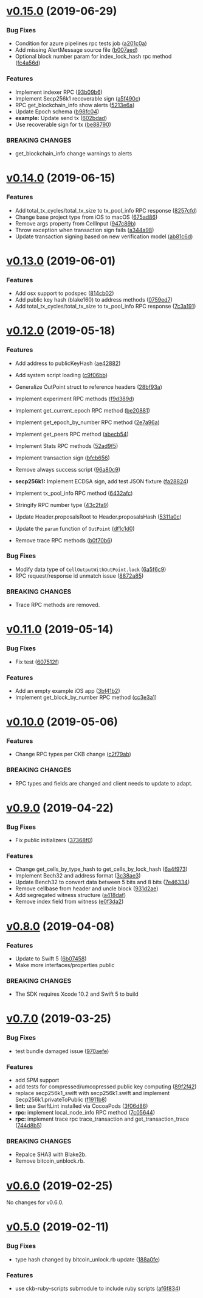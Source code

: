 # [v0.15.0](https://github.com/nervosnetwork/ckb-sdk-swift/compare/v0.14.0...v0.15.0) (2019-06-29)


### Bug Fixes

* Condition for azure pipelines rpc tests job ([a201c0a](https://github.com/nervosnetwork/ckb-sdk-swift/commit/a201c0a))
* Add missing AlertMessage source file ([b007aed](https://github.com/nervosnetwork/ckb-sdk-swift/commit/b007aed))
* Optional block number param for index_lock_hash rpc method ([fc4a56d](https://github.com/nervosnetwork/ckb-sdk-swift/commit/fc4a56d))


### Features

* Implement indexer RPC ([93b09b6](https://github.com/nervosnetwork/ckb-sdk-swift/commit/93b09b6))
* Implement Secp256k1 recoverable sign ([a5f490c](https://github.com/nervosnetwork/ckb-sdk-swift/commit/a5f490c))
* RPC get_blockchain_info show alerts ([5213e6a](https://github.com/nervosnetwork/ckb-sdk-swift/commit/5213e6a))
* Update Epoch schema ([b98fc04](https://github.com/nervosnetwork/ckb-sdk-swift/commit/b98fc04))
* **example:** Update send tx ([602bdad](https://github.com/nervosnetwork/ckb-sdk-swift/commit/602bdad))
* Use recoverable sign for tx ([be88790](https://github.com/nervosnetwork/ckb-sdk-swift/commit/be88790))


### BREAKING CHANGES

* get_blockchain_info change warnings to alerts


# [v0.14.0](https://github.com/nervosnetwork/ckb-sdk-swift/compare/v0.13.0...v0.14.0) (2019-06-15)


### Features

* Add total_tx_cycles/total_tx_size to tx_pool_info RPC response ([8257cfd](https://github.com/nervosnetwork/ckb-sdk-swift/commit/8257cfd))
* Change base project type from iOS to macOS ([675ad86](https://github.com/nervosnetwork/ckb-sdk-swift/commit/675ad86))
* Remove args property from CellInput ([947c89b](https://github.com/nervosnetwork/ckb-sdk-swift/commit/947c89b))
* Throw exception when transaction sign fails ([a344a98](https://github.com/nervosnetwork/ckb-sdk-swift/commit/a344a98))
* Update transaction signing based on new verification model ([ab81c6d](https://github.com/nervosnetwork/ckb-sdk-swift/commit/ab81c6d))


# [v0.13.0](https://github.com/nervosnetwork/ckb-sdk-swift/compare/v0.12.0...v0.13.0) (2019-06-01)


### Features

* Add osx support to podspec ([814cb02](https://github.com/nervosnetwork/ckb-sdk-swift/commit/814cb02))
* Add public key hash (blake160) to address methods ([0759ed7](https://github.com/nervosnetwork/ckb-sdk-swift/commit/0759ed7))
* Add total_tx_cycles/total_tx_size to tx_pool_info RPC response ([7c3a191](https://github.com/nervosnetwork/ckb-sdk-swift/commit/7c3a191))


# [v0.12.0](https://github.com/nervosnetwork/ckb-sdk-swift/compare/v0.11.0...v0.12.0) (2019-05-18)


### Features

* Add address to publicKeyHash ([ae42882](https://github.com/nervosnetwork/ckb-sdk-swift/commit/ae42882))
* Add system script loading ([c9f06bb](https://github.com/nervosnetwork/ckb-sdk-swift/commit/c9f06bb))
* Generalize OutPoint struct to reference headers ([28bf93a](https://github.com/nervosnetwork/ckb-sdk-swift/commit/28bf93a))
* Implement experiment RPC methods ([f9d389d](https://github.com/nervosnetwork/ckb-sdk-swift/commit/f9d389d))
* Implement get_current_epoch RPC method ([be20881](https://github.com/nervosnetwork/ckb-sdk-swift/commit/be20881))
* Implement get_epoch_by_number RPC method ([2e7a96a](https://github.com/nervosnetwork/ckb-sdk-swift/commit/2e7a96a))
* Implement get_peers RPC method ([abecb54](https://github.com/nervosnetwork/ckb-sdk-swift/commit/abecb54))
* Implement Stats RPC methods ([52ad9f5](https://github.com/nervosnetwork/ckb-sdk-swift/commit/52ad9f5))
* Implement transaction sign ([bfcb656](https://github.com/nervosnetwork/ckb-sdk-swift/commit/bfcb656))
* Remove always success script ([96a80c9](https://github.com/nervosnetwork/ckb-sdk-swift/commit/96a80c9))
* **secp256k1:** Implement ECDSA sign, add test JSON fixture ([fa28824](https://github.com/nervosnetwork/ckb-sdk-swift/commit/fa28824))
* Implement tx_pool_info RPC method ([6432afc](https://github.com/nervosnetwork/ckb-sdk-swift/commit/6432afc))
* Stringify RPC number type ([43c2fa9](https://github.com/nervosnetwork/ckb-sdk-swift/commit/43c2fa9))
* Update Header.proposalsRoot to Header.proposalsHash ([5311a0c](https://github.com/nervosnetwork/ckb-sdk-swift/commit/5311a0c))
* Update the `param` function of `OutPoint` ([df1c1d0](https://github.com/nervosnetwork/ckb-sdk-swift/commit/df1c1d0))


* Remove trace RPC methods ([b0f70b6](https://github.com/nervosnetwork/ckb-sdk-swift/commit/b0f70b6))


### Bug Fixes

* Modify data type of `CellOutputWithOutPoint.lock` ([6a5f6c9](https://github.com/nervosnetwork/ckb-sdk-swift/commit/6a5f6c9))
* RPC request/response id unmatch issue ([8872a85](https://github.com/nervosnetwork/ckb-sdk-swift/commit/8872a85))


### BREAKING CHANGES

* Trace RPC methods are removed.


# [v0.11.0](https://github.com/nervosnetwork/ckb-sdk-swift/compare/v0.10.0...v0.11.0) (2019-05-14)


### Bug Fixes

* Fix test ([607512f](https://github.com/nervosnetwork/ckb-sdk-swift/commit/607512f))


### Features

* Add an empty example iOS app ([3bf41b2](https://github.com/nervosnetwork/ckb-sdk-swift/commit/3bf41b2))
* Implement get_block_by_number RPC method ([cc3e3a1](https://github.com/nervosnetwork/ckb-sdk-swift/commit/cc3e3a1))


# [v0.10.0](https://github.com/nervosnetwork/ckb-sdk-swift/compare/v0.9.0...v0.10.0) (2019-05-06)


### Features

* Change RPC types per CKB change ([c2f79ab](https://github.com/nervosnetwork/ckb-sdk-swift/commit/c2f79ab))


### BREAKING CHANGES

* RPC types and fields are changed and client needs to update to adapt.


# [v0.9.0](https://github.com/nervosnetwork/ckb-sdk-swift/compare/v0.8.0...v0.9.0) (2019-04-22)


### Bug Fixes

* Fix public initializers ([37368f0](https://github.com/nervosnetwork/ckb-sdk-swift/commit/37368f0))


### Features

* Change get_cells_by_type_hash to get_cells_by_lock_hash ([6a4f973](https://github.com/nervosnetwork/ckb-sdk-swift/commit/6a4f973))
* Implement Bech32 and address format ([3c38ae3](https://github.com/nervosnetwork/ckb-sdk-swift/commit/3c38ae3))
* Update Bench32 to convert data between 5 bits and 8 bits ([7e46334](https://github.com/nervosnetwork/ckb-sdk-swift/commit/7e46334))
* Remove cellbase from header and uncle block ([931d2ae](https://github.com/nervosnetwork/ckb-sdk-swift/commit/931d2ae))
* Add segregated witness structure ([a418daf](https://github.com/nervosnetwork/ckb-sdk-swift/commit/a418daf))
* Remove index field from witness ([e0f3da2](https://github.com/nervosnetwork/ckb-sdk-swift/commit/e0f3da2))


# [v0.8.0](https://github.com/nervosnetwork/ckb-sdk-swift/compare/v0.7.0...v0.8.0) (2019-04-08)


### Features

* Update to Swift 5 ([6b07458](https://github.com/nervosnetwork/ckb-sdk-swift/commit/6b07458))
* Make more interfaces/properties public


### BREAKING CHANGES

* The SDK requires Xcode 10.2 and Swift 5 to build


# [v0.7.0](https://github.com/nervosnetwork/ckb-sdk-swift/compare/v0.6.0...v0.7.0) (2019-03-25)


### Bug Fixes

* test bundle damaged issue ([970aefe](https://github.com/nervosnetwork/ckb-sdk-swift/commit/970aefe))


### Features

* add SPM support
* add tests for compressed/umcopressed public key computing ([89f2f42](https://github.com/nervosnetwork/ckb-sdk-swift/commit/89f2f42))
* replace secp256k1_swift with secp256k1.swift and implement Secp256k1.privateToPublic ([f1911b8](https://github.com/nervosnetwork/ckb-sdk-swift/commit/f1911b8))
* **lint:** use SwiftLint installed via CocoaPods ([3f06d86](https://github.com/nervosnetwork/ckb-sdk-swift/commit/3f06d86))
* **rpc:** implement local_node_info RPC method ([7c05644](https://github.com/nervosnetwork/ckb-sdk-swift/commit/7c05644))
* **rpc:** implement trace rpc trace_transaction and get_transaction_trace ([744d8b5](https://github.com/nervosnetwork/ckb-sdk-swift/commit/744d8b5))


### BREAKING CHANGES

* Repalce SHA3 with Blake2b.
* Remove bitcoin_unblock.rb.


# [v0.6.0](https://github.com/nervosnetwork/ckb-sdk-swift/compare/v0.5.0...v0.6.0) (2019-02-25)

No changes for v0.6.0.


# [v0.5.0](https://github.com/nervosnetwork/ckb-sdk-swift/compare/v0.5.0...v0.6.0) (2019-02-11)

### Bug Fixes

* type hash changed by bitcoin_unlock.rb update ([188a0fe](https://github.com/nervosnetwork/ckb-sdk-swift/commit/188a0fe))


### Features

* use ckb-ruby-scripts submodule to include ruby scripts ([af6f834](https://github.com/nervosnetwork/ckb-sdk-swift/commit/af6f834))
